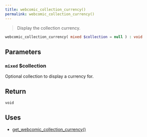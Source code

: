 ```yaml
---
title: webcomic_collection_currency()
permalink: webcomic_collection_currency()
---
```


> Display the collection currency.

```php
webcomic_collection_currency( mixed $collection = null ) : void
```

## Parameters

### `mixed` $collection
Optional collection to display a currency for.

## Return

`void`

## Uses
- [get_webcomic_collection_currency()](get_webcomic_collection_currency())
